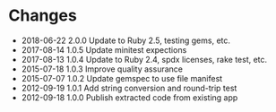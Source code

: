 # Changes

* 2018-06-22 2.0.0 Update to Ruby 2.5, testing gems, etc.
* 2017-08-14 1.0.5 Update minitest expections
* 2017-08-13 1.0.4 Update to Ruby 2.4, spdx licenses, rake test, etc.
* 2015-07-18 1.0.3 Improve quality assurance
* 2015-07-07 1.0.2 Update gemspec to use file manifest
* 2012-09-19 1.0.1 Add string conversion and round-trip test
* 2012-09-18 1.0.0 Publish extracted code from existing app
